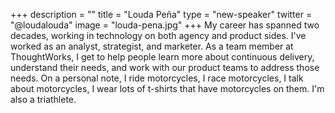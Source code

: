 +++
description = ""
title = "Louda Peña"
type = "new-speaker"
twitter = "@loudalouda"
image = "louda-pena.jpg"
+++
My career has spanned two decades, working in technology on both agency and product sides. I've worked as an analyst, strategist, and marketer. As a team member at ThoughtWorks, I get to help people learn more about continuous delivery, understand their needs, and work with our product teams to address those needs. On a personal note, I ride motorcycles, I race motorcycles, I talk about motorcycles, I wear lots of t-shirts that have motorcycles on them. I'm also a triathlete.